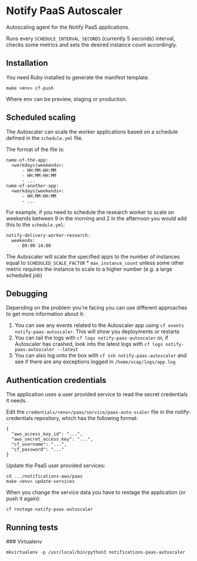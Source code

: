 # Notify PaaS Autoscaler

Autoscaling agent for the Notify PaaS applications.

Runs every `SCHEDULE_INTERVAL_SECONDS` (currently 5 seconds) interval, checks some metrics and sets the desired instance count accordingly.

## Installation

You need Ruby installed to generate the manifest template.

```
make <env> cf-push
```

Where env can be preview, staging or production.

## Scheduled scaling

The Autoscaler can scale the worker applications based on a schedule defined in the `schedule.yml` file.

The format of the file is:

```
name-of-the-app:
  <workdays|weekends>:
      - HH:MM-HH:MM
      - HH:MM-HH:MM
      - ...
name-of-another-app:
  <workdays|weekends>:
      - HH:MM-HH:MM
      - ...
```

For example, if you need to schedule the research worker to scale on weekends between
9 in the morning and 2 in the afternoon you would add this to the `schedule.yml`:

```
notify-delivery-worker-research:
  weekends:
    - 09:00-14:00
```

The Autoscaler will scale the specified apps to the number of instances equal to `SCHEDULED_SCALE_FACTOR` * `max_instance_count`
unless some other metric requires the instance to scale to a higher number (e.g. a large scheduled job)


## Debugging

Depending on the problem you're facing you can use different approaches to get more information about it:

1. You can see any events related to the Autoscaler app using `cf events notify-paas-autoscaler`. This
will show you deployments or restarts
1. You can tail the logs with `cf logs notify-paas-autoscaler` or, if Autoscaler has crashed, look into the latest logs with `cf logs notify-paas-autoscaler --latest`
1. You can also log onto the box with `cf ssh notify-paas-autoscaler` and see if there are any exceptions logged in
`/home/vcap/logs/app.log`


## Authentication credentials

The application uses a user provided service to read the secret credentials it needs.

Edit the ```credentials/<env>/paas/service/paas-auto-scaler``` file in the notify-credentials repository, which has the following format:

```
{
  "aws_access_key_id": "...",
  "aws_secret_access_key": "...",
  "cf_username": "...",
  "cf_password": "..."
}
```

Update the PaaS user provided services:

```
cd .../notifications-aws/paas
make <env> update-services
```

When you change the service data you have to restage the application (or push it again):

```
cf restage notify-paas-autoscaler
```


## Running tests

### Virtualenv

```
mkvirtualenv -p /usr/local/bin/python3 notifications-paas-autoscaler
```
